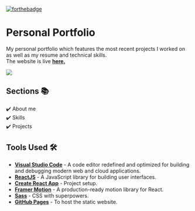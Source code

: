 [![forthebadge](https://forthebadge.com/images/badges/60-percent-of-the-time-works-every-time.svg)](https://forthebadge.com)

# Personal Portfolio

My personal portfolio which features the most recent projects I worked on as well as my resume and technical skills. \
The website is live **[here.](https://codewizard337.github.io)**

<img src="https://github.com/codeWizard337/codewizard337-portfolio/tree/master/gif/portfolio.gif">

## Sections 📚
✔️ About me \
✔️ Skills \
✔️ Projects

## Tools Used 🛠️
* [<b>Visual Studio Code</b>](https://code.visualstudio.com) - A code editor redefined and optimized for building and debugging modern web and cloud applications.
* [<b>ReactJS</b>](https://reactjs.org) - A JavaScript library for building user interfaces.
* [<b>Create React App</b>](https://create-react-app.dev) - Project setup.
* [<b>Framer Motion</b>](https://www.framer.com/motion/) - A production-ready motion library for React.
* [<b>Sass</b>](https://sass-lang.com) - CSS with superpowers.
* [<b>GitHub Pages</b>](https://create-react-app.dev/docs/deployment/#github-pages) - To host the static website.
